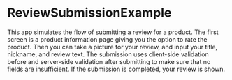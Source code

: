 ReviewSubmissionExample
====================

This app simulates the flow of submitting a review for a product. The first screen is a product information page giving you the option to rate the product. Then you can take a picture for your review, and input your title, nickname, and review text. The submission uses client-side validation before and server-side validation after submitting to make sure that no fields are insufficient. If the submission is completed, your review is shown.
